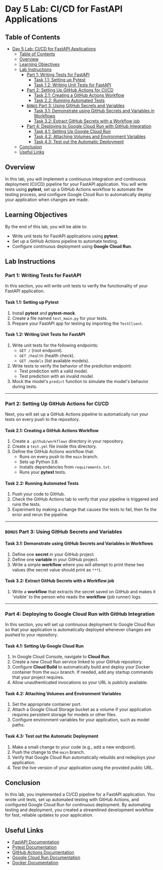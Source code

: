 # Day 5 Lab: CI/CD for FastAPI Applications

## Table of Contents

- [Day 5 Lab: CI/CD for FastAPI Applications](#day-5-lab-cicd-for-fastapi-applications)
  - [Table of Contents](#table-of-contents)
  - [Overview](#overview)
  - [Learning Objectives](#learning-objectives)
  - [Lab Instructions](#lab-instructions)
    - [Part 1: Writing Tests for FastAPI](#part-1-writing-tests-for-fastapi)
      - [Task 1.1: Setting up Pytest](#task-11-setting-up-pytest)
      - [Task 1.2: Writing Unit Tests for FastAPI](#task-12-writing-unit-tests-for-fastapi)
    - [Part 2: Setting Up GitHub Actions for CI/CD](#part-2-setting-up-github-actions-for-cicd)
      - [Task 2.1: Creating a GitHub Actions Workflow](#task-21-creating-a-github-actions-workflow)
      - [Task 2.2: Running Automated Tests](#task-22-running-automated-tests)
    - [`BONUS` Part 3: Using GitHub Secrets and Variables](#bonus-part-3-using-github-secrets-and-variables)
      - [Task 3.1: Demonstrate using GitHub Secrets and Variables in Workflows](#task-31-demonstrate-using-github-secrets-and-variables-in-workflows)
      - [Task 3.2: Extract GitHub Secrets with a Workflow job](#task-32-extract-github-secrets-with-a-workflow-job)
    - [Part 4: Deploying to Google Cloud Run with GitHub Integration](#part-4-deploying-to-google-cloud-run-with-github-integration)
      - [Task 4.1: Setting Up Google Cloud Run](#task-41-setting-up-google-cloud-run)
      - [Task 4.2: Attaching Volumes and Environment Variables](#task-42-attaching-volumes-and-environment-variables)
      - [Task 4.3: Test out the Automatic Deployment](#task-43-test-out-the-automatic-deployment)
  - [Conclusion](#conclusion)
  - [Useful Links](#useful-links)

## Overview

In this lab, you will implement a continuous integration and continuous deployment (CI/CD) pipeline for your FastAPI application. You will write tests using **pytest**, set up a GitHub Actions workflow to automate the testing process, and configure Google Cloud Run to automatically deploy your application when changes are made.

## Learning Objectives

By the end of this lab, you will be able to:

- Write unit tests for FastAPI applications using **pytest**.
- Set up a GitHub Actions pipeline to automate testing.
- Configure continuous deployment using **Google Cloud Run**.

## Lab Instructions

### Part 1: Writing Tests for FastAPI

In this section, you will write unit tests to verify the functionality of your FastAPI application.

#### Task 1.1: Setting up Pytest

1. Install **pytest** and **pytest-mock**.
2. Create a file named `test_main.py` for your tests.
3. Prepare your FastAPI app for testing by importing the `TestClient`.

#### Task 1.2: Writing Unit Tests for FastAPI

1. Write unit tests for the following endpoints:
   - `GET /` (root endpoint).
   - `GET /health` (health check).
   - `GET /models` (list available models).
2. Write tests to verify the behavior of the prediction endpoint:
   - Test prediction with a valid model.
   - Test prediction with an invalid model.
3. Mock the model's `predict` function to simulate the model's behavior during tests.

---

### Part 2: Setting Up GitHub Actions for CI/CD

Next, you will set up a GitHub Actions pipeline to automatically run your tests on every push to the repository.

#### Task 2.1: Creating a GitHub Actions Workflow

1. Create a `.github/workflows` directory in your repository.
2. Create a `test.yml` file inside this directory.
3. Define the GitHub Actions workflow that:
   - Runs on every push to the `main` branch.
   - Sets up Python 3.8.
   - Installs dependencies from `requirements.txt`.
   - Runs your **pytest** tests.

#### Task 2.2: Running Automated Tests

1. Push your code to GitHub.
2. Check the GitHub Actions tab to verify that your pipeline is triggered and runs the tests.
3. Experiment by making a change that causes the tests to fail, then fix the error and rerun the pipeline.

---

### `BONUS` Part 3: Using GitHub Secrets and Variables

#### Task 3.1: Demonstrate using GitHub Secrets and Variables in Workflows

1. Define one **secret** in your GitHub project.
2. Define one **variable** in your GitHub project.
3. Write a simple **workflow** where you will attempt to print these two values (the secret value should print as `***`).

#### Task 3.2: Extract GitHub Secrets with a Workflow job

1. Write a **workflow** that extracts the secret saved on GitHub and makes it 'visible' to the person who reads the **workflow** (job runner) logs.

---

### Part 4: Deploying to Google Cloud Run with GitHub Integration

In this section, you will set up continuous deployment to Google Cloud Run so that your application is automatically deployed whenever changes are pushed to your repository.

#### Task 4.1: Setting Up Google Cloud Run

1. In Google Cloud Console, navigate to **Cloud Run**.
2. Create a new Cloud Run service linked to your GitHub repository.
3. Configure **Cloud Build** to automatically build and deploy your Docker container from the `main` branch. If needed, add any startup commands that your project requires.
4. Allow unauthenticated invocations so your URL is publicly available.

#### Task 4.2: Attaching Volumes and Environment Variables

1. Set the appropriate container port.
2. Attach a Google Cloud Storage bucket as a volume if your application requires persistent storage for models or other files.
3. Configure environment variables for your application, such as model paths.

#### Task 4.3: Test out the Automatic Deployment

1. Make a small change to your code (e.g., add a new endpoint).
2. Push the change to the `main` branch.
3. Verify that Google Cloud Run automatically rebuilds and redeploys your application.
4. Test the live version of your application using the provided public URL.

## Conclusion

In this lab, you implemented a CI/CD pipeline for a FastAPI application. You wrote unit tests, set up automated testing with GitHub Actions, and configured Google Cloud Run for continuous deployment. By automating testing and deployment, you created a streamlined development workflow for fast, reliable updates to your application.

## Useful Links

- [FastAPI Documentation](https://fastapi.tiangolo.com/)
- [Pytest Documentation](https://docs.pytest.org/en/6.2.x/)
- [GitHub Actions Documentation](https://docs.github.com/en/actions)
- [Google Cloud Run Documentation](https://cloud.google.com/run/docs)
- [Docker Documentation](https://docs.docker.com/)
